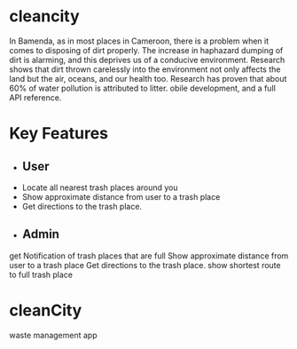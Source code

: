 # cleancity

In Bamenda, as in most places in Cameroon, there is a problem when it comes to disposing of dirt properly.
The increase in haphazard dumping of dirt is alarming, and this deprives us of a conducive environment.
Research shows that dirt thrown carelessly into the environment not only affects the land but the air, oceans, and our health too.
Research has proven that about 60% of water pollution is attributed to litter. obile development, and a full API reference.

# Key Features
- ## User
- Locate all nearest trash places around you
- Show approximate distance from user to a trash place
- Get directions to the trash place.
- ## Admin
get Notification of trash places that are full
Show approximate distance from user to a trash place
Get directions to the trash place.
show shortest route to full trash place

# cleanCity
waste management app
